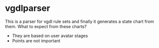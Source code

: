 # vgdlparser

This is a parser for vgdl rule sets and finally it generates a state chart from them.
What to expect from these charts?

- They are based on user avatar stages
- Points are not important
